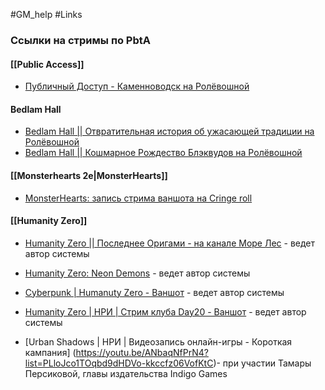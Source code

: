 #GM_help #Links
### Ссылки на стримы по PbtA

#### [[Public Access]] 
- [Публичный Доступ - Каменноводск на Ролёвошной](https://www.youtube.com/watch?v=KIl0h-zXgHw)
#### Bedlam Hall
- [Bedlam Hall || Отвратительная история об ужасающей традиции на Ролёвошной](https://www.youtube.com/watch?v=5aT3hIrld0M)
- [Bedlam Hall || Кошмарное Рождество Блэквудов на Ролёвошной](https://www.youtube.com/watch?v=-ilsiIqyx2U)

#### [[Monsterhearts 2e|MonsterHearts]]
- [MonsterHearts: запись стрима ваншота на  Cringe roll](https://www.youtube.com/watch?v=5hsdI2YCtWs)

#### [[Humanity Zero]]
- [Humanity Zero || Последнее Оригами - на канале Море Лес](https://www.youtube.com/watch?v=c9dJHcCegG4&amp;list=PLSZTqAkJdcgHkM_BNlgFZsSV3BFG46PQr&amp;pp=iAQB) - ведет автор системы
- [Humanity Zero: Neon Demons](https://www.youtube.com/watch?v=OdPhXgJZ8bs&amp;list=PLBI1FiAzjkTwTbGCOMm76C809kf0yXOAi) - ведет автор системы
- [Cyberpunk | Humanuty Zero - Ваншот](https://youtu.be/Wiw19IINz0M?list=PLBI1FiAzjkTz1Al0HUDmmSZ0KrcgBih15) - ведет автор системы
- [Humanity Zero | НРИ | Стрим клуба Day20 - Ваншот](https://youtu.be/zYc4Ua98MfI) - ведет автор системы

- [Urban Shadows | НРИ | Видеозапись онлайн-игры - Короткая кампания]
(https://youtu.be/ANbaqNfPrN4?list=PLloJco1TOqbd9dHDVo-kkccfz06VofKtC)- при участии Тамары Персиковой, главы издательства Indigo Games
